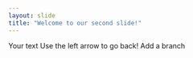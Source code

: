 ```yaml
---
layout: slide
title: "Welcome to our second slide!"
---
```

Your text 
Use the left arrow to go back! 
Add a branch
